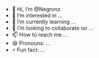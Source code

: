 - 👋 Hi, I’m @Negronz
- 👀 I’m interested in ...
- 🌱 I’m currently learning ...
- 💞️ I’m looking to collaborate on ...
- 📫 How to reach me ...
- 😄 Pronouns: ...
- ⚡ Fun fact: ...

<!---
Negronz/Negronz is a ✨ special ✨ repository because its `README.md` (this file) appears on your GitHub profile.
You can click the Preview link to take a look at your changes.
---
